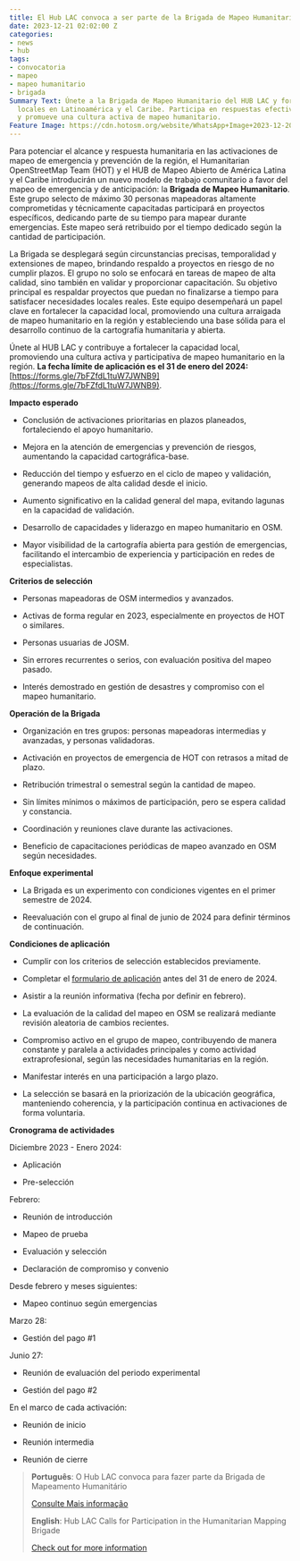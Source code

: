 ```yaml
---
title: El Hub LAC convoca a ser parte de la Brigada de Mapeo Humanitario
date: 2023-12-21 02:02:00 Z
categories:
- news
- hub
tags:
- convocatoria
- mapeo
- mapeo humanitario
- brigada
Summary Text: Únete a la Brigada de Mapeo Humanitario del HUB LAC y fortalece capacidades
  locales en Latinoamérica y el Caribe. Participa en respuestas efectivas a emergencias
  y promueve una cultura activa de mapeo humanitario.
Feature Image: https://cdn.hotosm.org/website/WhatsApp+Image+2023-12-20+at+9.12.24+PM.jpeg
---
```


Para potenciar el alcance y respuesta humanitaria en las activaciones de mapeo de emergencia y prevención de la región, el Humanitarian OpenStreetMap Team (HOT) y el HUB de Mapeo Abierto de América Latina y el Caribe introducirán un nuevo modelo de trabajo comunitario a favor del mapeo de emergencia y de anticipación: la **Brigada de Mapeo Humanitario**. Este grupo selecto de máximo 30 personas mapeadoras altamente comprometidas y técnicamente capacitadas participará en proyectos específicos, dedicando parte de su tiempo para mapear durante emergencias. Este mapeo será retribuido por el tiempo dedicado según la cantidad de participación.

La Brigada se desplegará según circunstancias precisas, temporalidad y extensiones de mapeo, brindando respaldo a proyectos en riesgo de no cumplir plazos. El grupo no solo se enfocará en tareas de mapeo de alta calidad, sino también en validar y proporcionar capacitación. Su objetivo principal es respaldar proyectos que puedan no finalizarse a tiempo para satisfacer necesidades locales reales. Este equipo desempeñará un papel clave en fortalecer la capacidad local, promoviendo una cultura arraigada de mapeo humanitario en la región y estableciendo una base sólida para el desarrollo continuo de la cartografía humanitaria y abierta.

Únete al HUB LAC y contribuye a fortalecer la capacidad local, promoviendo una cultura activa y participativa de mapeo humanitario en la región. **La fecha límite de aplicación es el 31 de enero del 2024:** [https://forms.gle/7bFZfdL1tuW7JWNB9](https://forms.gle/7bFZfdL1tuW7JWNB9).

**Impacto esperado**

* Conclusión de activaciones prioritarias en plazos planeados, fortaleciendo el apoyo humanitario.

* Mejora en la atención de emergencias y prevención de riesgos, aumentando la capacidad cartográfica-base.

* Reducción del tiempo y esfuerzo en el ciclo de mapeo y validación, generando mapeos de alta calidad desde el inicio.

* Aumento significativo en la calidad general del mapa, evitando lagunas en la capacidad de validación.

* Desarrollo de capacidades y liderazgo en mapeo humanitario en OSM.

* Mayor visibilidad de la cartografía abierta para gestión de emergencias, facilitando el intercambio de experiencia y participación en redes de especialistas.

**Criterios de selección**

* Personas mapeadoras de OSM intermedios y avanzados.

* Activas de forma regular en 2023, especialmente en proyectos de HOT o similares.

* Personas usuarias de JOSM.

* Sin errores recurrentes o serios, con evaluación positiva del mapeo pasado.

* Interés demostrado en gestión de desastres y compromiso con el mapeo humanitario.

**Operación de la Brigada**

* Organización en tres grupos: personas mapeadoras intermedias y avanzadas, y personas validadoras.

* Activación en proyectos de emergencia de HOT con retrasos a mitad de plazo.

* Retribución trimestral o semestral según la cantidad de mapeo.

* Sin límites mínimos o máximos de participación, pero se espera calidad y constancia.

* Coordinación y reuniones clave durante las activaciones.

* Beneficio de capacitaciones periódicas de mapeo avanzado en OSM según necesidades.

**Enfoque experimental**

* La Brigada es un experimento con condiciones vigentes en el primer semestre de 2024.

* Reevaluación con el grupo al final de junio de 2024 para definir términos de continuación.

**Condiciones de aplicación**

* Cumplir con los criterios de selección establecidos previamente.

* Completar el [formulario de aplicación](https://forms.gle/7bFZfdL1tuW7JWNB9) antes del 31 de enero de 2024.

* Asistir a la reunión informativa (fecha por definir en febrero).

* La evaluación de la calidad del mapeo en OSM se realizará mediante revisión aleatoria de cambios recientes.

* Compromiso activo en el grupo de mapeo, contribuyendo de manera constante y paralela a actividades principales y como actividad extraprofesional, según las necesidades humanitarias en la región.

* Manifestar interés en una participación a largo plazo.

* La selección se basará en la priorización de la ubicación geográfica, manteniendo coherencia, y la participación continua en activaciones de forma voluntaria.

**Cronograma de actividades**

Diciembre 2023 - Enero 2024:

* Aplicación

* Pre-selección

Febrero:

* Reunión de introducción

* Mapeo de prueba

* Evaluación y selección

* Declaración de compromiso y convenio

Desde febrero y meses siguientes:

* Mapeo continuo según emergencias

Marzo 28:

* Gestión del pago #1

Junio 27:

* Reunión de evaluación del periodo experimental

* Gestión del pago #2

En el marco de cada activación:

* Reunión de inicio

* Reunión intermedia

* Reunión de cierre

> **Português**: O Hub LAC convoca para fazer parte da Brigada de Mapeamento Humanitário
>
> [Consulte Mais informação](https://www.hotosm.org/updates/o-hub-lac-convoca-para-fazer-parte-da-brigada-de-mapeamento-humanitario/)
>
> **English**: Hub LAC Calls for Participation in the Humanitarian Mapping Brigade
>
> [Check out for more information](https://www.hotosm.org/updates/hub-lac-calls-for-participation-in-the-humanitarian-mapping-brigade/)
